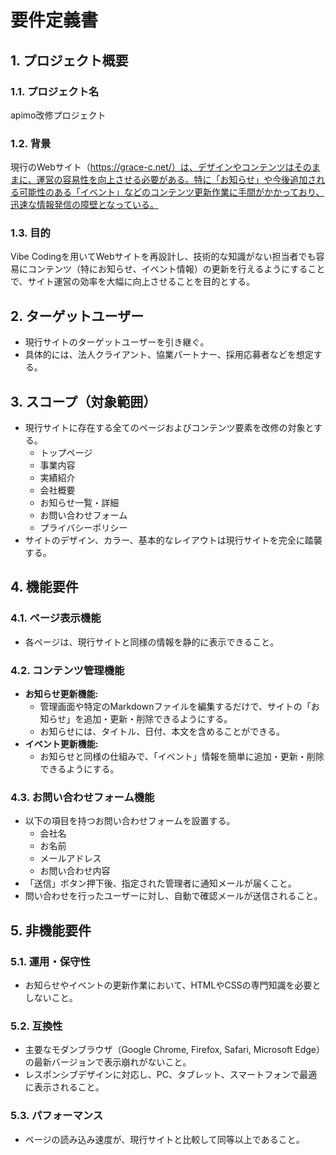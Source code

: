 # 要件定義書

## 1. プロジェクト概要

### 1.1. プロジェクト名
apimo改修プロジェクト

### 1.2. 背景
現行のWebサイト（https://grace-c.net/）は、デザインやコンテンツはそのままに、運営の容易性を向上させる必要がある。特に「お知らせ」や今後追加される可能性のある「イベント」などのコンテンツ更新作業に手間がかかっており、迅速な情報発信の障壁となっている。

### 1.3. 目的
Vibe Codingを用いてWebサイトを再設計し、技術的な知識がない担当者でも容易にコンテンツ（特にお知らせ、イベント情報）の更新を行えるようにすることで、サイト運営の効率を大幅に向上させることを目的とする。

## 2. ターゲットユーザー
- 現行サイトのターゲットユーザーを引き継ぐ。
- 具体的には、法人クライアント、協業パートナー、採用応募者などを想定する。

## 3. スコープ（対象範囲）
- 現行サイトに存在する全てのページおよびコンテンツ要素を改修の対象とする。
  - トップページ
  - 事業内容
  - 実績紹介
  - 会社概要
  - お知らせ一覧・詳細
  - お問い合わせフォーム
  - プライバシーポリシー
- サイトのデザイン、カラー、基本的なレイアウトは現行サイトを完全に踏襲する。

## 4. 機能要件

### 4.1. ページ表示機能
- 各ページは、現行サイトと同様の情報を静的に表示できること。

### 4.2. コンテンツ管理機能
- **お知らせ更新機能:**
  - 管理画面や特定のMarkdownファイルを編集するだけで、サイトの「お知らせ」を追加・更新・削除できるようにする。
  - お知らせには、タイトル、日付、本文を含めることができる。
- **イベント更新機能:**
  - お知らせと同様の仕組みで、「イベント」情報を簡単に追加・更新・削除できるようにする。

### 4.3. お問い合わせフォーム機能
- 以下の項目を持つお問い合わせフォームを設置する。
  - 会社名
  - お名前
  - メールアドレス
  - お問い合わせ内容
- 「送信」ボタン押下後、指定された管理者に通知メールが届くこと。
- 問い合わせを行ったユーザーに対し、自動で確認メールが送信されること。

## 5. 非機能要件

### 5.1. 運用・保守性
- お知らせやイベントの更新作業において、HTMLやCSSの専門知識を必要としないこと。

### 5.2. 互換性
- 主要なモダンブラウザ（Google Chrome, Firefox, Safari, Microsoft Edge）の最新バージョンで表示崩れがないこと。
- レスポンシブデザインに対応し、PC、タブレット、スマートフォンで最適に表示されること。

### 5.3. パフォーマンス
- ページの読み込み速度が、現行サイトと比較して同等以上であること。